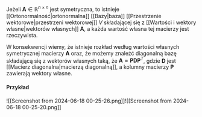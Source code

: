 Jeżeli $\boldsymbol{A}\in\mathbb{R}^{n\times n}$ jest symetryczna, to istnieje [[Ortonormalność|ortonormalna]] [[Bazy|baza]] [[Przestrzenie wektorowe|przestrzeni wektorowej]] $V$ składającej się z [[Wartości i wektory własne|wektorów własnych]] $\boldsymbol{A}$, a każda wartość własna tej macierzy jest rzeczywista.

W konsekwencji wiemy, że istnieje rozkład według wartości własnych symetrycznej macierzy $\boldsymbol{A}$ oraz, że możemy znaleźć diagonalną bazę składającą się z wektorów własnych taką, że $\boldsymbol{A=PDP}^T$, gdzie $\boldsymbol{D}$ jest [[Macierz diagonalna|macierzą diagonalną]], a kolumny macierzy $\boldsymbol{P}$ zawierają wektory własne.

#### Przykład
![[Screenshot from 2024-06-18 00-25-26.png]]![[Screenshot from 2024-06-18 00-25-20.png]]
